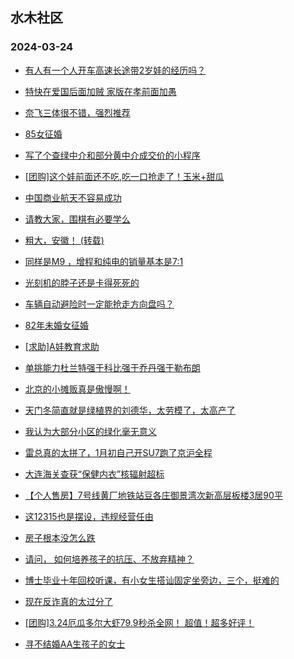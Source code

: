 ## 水木社区 
### 2024-03-24

+ [有人有一个人开车高速长途带2岁娃的经历吗？](https://www.mysmth.net/nForum/article/AutoWorld/1944794947)

+ [特快在爱国后面加贼 家版在孝前面加愚](https://www.mysmth.net/nForum/article/FamilyLife/1766631109)

+ [奈飞三体很不错，强烈推荐](https://www.mysmth.net/nForum/article/OMTV/741551)

+ [85女征婚](https://www.mysmth.net/nForum/article/PieLove/2877088)

+ [写了个查绿中介和部分黄中介成交价的小程序](https://www.mysmth.net/nForum/article/Stock/10818467)

+ [[团购]这个娃前面还不吃,吃一口抢走了！玉米+甜瓜](https://www.mysmth.net/nForum/article/ADAgent_TG/1319180)

+ [中国商业航天不容易成功](https://www.mysmth.net/nForum/article/Aero/432158)

+ [请教大家，围棋有必要学么](https://www.mysmth.net/nForum/article/ChildEducation/2364560)

+ [粗大，安徽！ (转载)](https://www.mysmth.net/nForum/article/WorkingLife/12032)

+ [同样是M9 ，增程和纯电的销量基本是7:1](https://www.mysmth.net/nForum/article/GreenAuto/1506105)

+ [光刻机的脖子还是卡得死死的](https://www.mysmth.net/nForum/article/METech/476138)

+ [车辆自动避险时一定能抢走方向盘吗？](https://www.mysmth.net/nForum/article/AutoWorld/1944796722)

+ [82年未婚女征婚](https://www.mysmth.net/nForum/article/PieLove/2877111)

+ [[求助]A娃教育求助](https://www.mysmth.net/nForum/article/ChildEducation/2365307)

+ [单挑能力杜兰特强于科比强于乔丹强于勒布朗](https://www.mysmth.net/nForum/article/BasketballForum/4904782)

+ [北京的小摊贩真是傲慢啊！](https://www.mysmth.net/nForum/article/Food/1706168)

+ [天门冬简直就是绿植界的刘德华，太劳模了，太高产了](https://www.mysmth.net/nForum/article/Botany/223790)

+ [我认为大部分小区的绿化毫无意义](https://www.mysmth.net/nForum/article/WorkingLife/12414)

+ [雷总真的太拼了，1月初自己开SU7跑了京沪全程](https://www.mysmth.net/nForum/article/GreenAuto/1512390)

+ [大连海关查获“保健内衣”核辐射超标](https://www.mysmth.net/nForum/article/FamilyLife/1766632723)

+ [【个人售房】7号线黄厂地铁站豆各庄御景湾次新高层板楼3居90平](https://www.mysmth.net/nForum/article/OurEstate/2928958)

+ [这12315也是摆设，违规经营任由](https://www.mysmth.net/nForum/article/Shenzhen/167496)

+ [房子根本没怎么跌](https://www.mysmth.net/nForum/article/OurEstate/2929193)

+ [请问， 如何培养孩子的抗压、不放弃精神？](https://www.mysmth.net/nForum/article/FamilyLife/1766632738)

+ [博士毕业十年回校听课，有小女生搭讪固定坐旁边，三个，挺难的](https://www.mysmth.net/nForum/article/Age/20350476)

+ [现在反诈真的太过分了](https://www.mysmth.net/nForum/article/MyWallet/1202977)

+ [[团购]3.24厄瓜多尔大虾79.9秒杀全网！ 超值！超多好评！](https://www.mysmth.net/nForum/article/ADAgent_TG/1319232)

+ [寻不结婚AA生孩子的女士](https://www.mysmth.net/nForum/article/PieLove/2877992)

